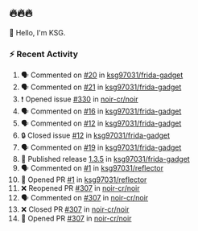 ## 🔥🔥🔥
👋 Hello, I'm KSG.  

### ⚡ Recent Activity
<!--START_SECTION:activity-->
1. 🗣 Commented on [#20](https://github.com/ksg97031/frida-gadget/issues/20#issuecomment-2200592414) in [ksg97031/frida-gadget](https://github.com/ksg97031/frida-gadget)
2. 🗣 Commented on [#21](https://github.com/ksg97031/frida-gadget/issues/21#issuecomment-2200589277) in [ksg97031/frida-gadget](https://github.com/ksg97031/frida-gadget)
3. ❗ Opened issue [#330](https://github.com/noir-cr/noir/issues/330) in [noir-cr/noir](https://github.com/noir-cr/noir)
4. 🗣 Commented on [#16](https://github.com/ksg97031/frida-gadget/issues/16#issuecomment-2179196058) in [ksg97031/frida-gadget](https://github.com/ksg97031/frida-gadget)
5. 🗣 Commented on [#12](https://github.com/ksg97031/frida-gadget/issues/12#issuecomment-2179180990) in [ksg97031/frida-gadget](https://github.com/ksg97031/frida-gadget)
6. 🔒 Closed issue [#12](https://github.com/ksg97031/frida-gadget/issues/12) in [ksg97031/frida-gadget](https://github.com/ksg97031/frida-gadget)
7. 🗣 Commented on [#19](https://github.com/ksg97031/frida-gadget/issues/19#issuecomment-2155297913) in [ksg97031/frida-gadget](https://github.com/ksg97031/frida-gadget)
8. 🚀 Published release [1.3.5](https://github.com/ksg97031/frida-gadget/releases/tag/1.3.5) in [ksg97031/frida-gadget](https://github.com/ksg97031/frida-gadget)
9. 🗣 Commented on [#1](https://github.com/ksg97031/reflector/pull/1#issuecomment-2134687732) in [ksg97031/reflector](https://github.com/ksg97031/reflector)
10. 💪 Opened PR [#1](https://github.com/ksg97031/reflector/pull/1) in [ksg97031/reflector](https://github.com/ksg97031/reflector)
11. ❌ Reopened PR [#307](https://github.com/noir-cr/noir/pull/307) in [noir-cr/noir](https://github.com/noir-cr/noir)
12. 🗣 Commented on [#307](https://github.com/noir-cr/noir/pull/307#issuecomment-2132045963) in [noir-cr/noir](https://github.com/noir-cr/noir)
13. ❌ Closed PR [#307](https://github.com/noir-cr/noir/pull/307) in [noir-cr/noir](https://github.com/noir-cr/noir)
14. 💪 Opened PR [#307](https://github.com/noir-cr/noir/pull/307) in [noir-cr/noir](https://github.com/noir-cr/noir)
<!--END_SECTION:activity-->
